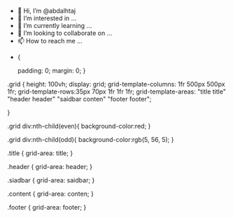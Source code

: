 - 👋 Hi, I’m @abdalhtaj
- 👀 I’m interested in ...
- 🌱 I’m currently learning ...
- 💞️ I’m looking to collaborate on ...
- 📫 How to reach me ...

<!---
abdalhtaj/abdalhtaj is a ✨ special ✨ repository because its `README.md` (this file) appears on your GitHub profile.
You can click the Preview link to take a look at your changes.
--->
* {
    
    padding: 0;
    margin: 0;
}


.grid {
    height: 100vh;
    display: grid;
    grid-template-columns: 1fr 500px 500px 1fr;
    grid-template-rows:35px 70px 1fr 1fr 1fr;
    grid-template-areas: 
    "title title" 
    "header header"
    "saidbar conten"
    "footer footer";
  
}



.grid div:nth-child(even){
    background-color:red;
}


.grid div:nth-child(odd){
    background-color:rgb(5, 56, 5);
}



.title {
    grid-area: title;
}

.header {
    grid-area: header;
}

.siadbar {
    grid-area: saidbar;
}



.content {
    grid-area: conten;
}

.footer {
    grid-area: footer;
}


